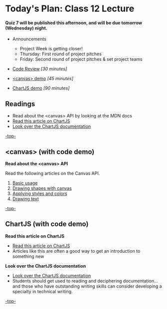 <a id="top"></a>
# Today's Plan: Class 12 Lecture

#### Quiz 7 will be published this afternoon, and will be due tomorrow (Wednesday) night.

- Announcements
  - Project Week is getting closer!
  - Thursday: First round of project pitches
  - Friday: Second round of project pitches & set project teams

- [Code Review](#codereview) *[30 minutes]*

- [\<canvas> demo](#canvas) *[45 minutes]*

- [ChartJS demo](#chartjs) *[90 minutes]*

## Readings

- Read about the \<canvas\> API by looking at the MDN docs
- [Read this article on ChartJS](http://www.webdesignerdepot.com/2013/11/easily-create-stunning-animated-charts-with-chart-js/)
- [Look over the ChartJS documentation](http://www.chartjs.org/docs/)

[-top-](#top)

<a id="canvas"></a>
## \<canvas> (with code demo)

**Read about the \<canvas\> API**

Read the following articles on the Canvas API.

1. [Basic usage](https://developer.mozilla.org/en-US/docs/Web/API/Canvas_API/Tutorial/Basic_usage)
2. [Drawing shapes with canvas](https://developer.mozilla.org/en-US/docs/Web/API/Canvas_API/Tutorial/Drawing_shapes)
3. [Applying styles and colors](https://developer.mozilla.org/en-US/docs/Web/API/Canvas_API/Tutorial/Applying_styles_and_colors)
4. [Drawing text](https://developer.mozilla.org/en-US/docs/Web/API/Canvas_API/Tutorial/Drawing_text)

[-top-](#top)

<a id="code"></a>
## ChartJS (with code demo)

**Read this article on ChartJS**

- [Read this article on ChartJS](http://www.webdesignerdepot.com/2013/11/easily-create-stunning-animated-charts-with-chart-js/)
- Articles like this are often a good way to get an introduction to something new

**Look over the ChartJS documentation**

- [Look over the ChartJS documentation](http://www.chartjs.org/docs/)
- Students should get used to reading and deciphering documentation... and those who have outstanding writing skills can consider developing a specialty in technical writing.

[-top-](#top)
